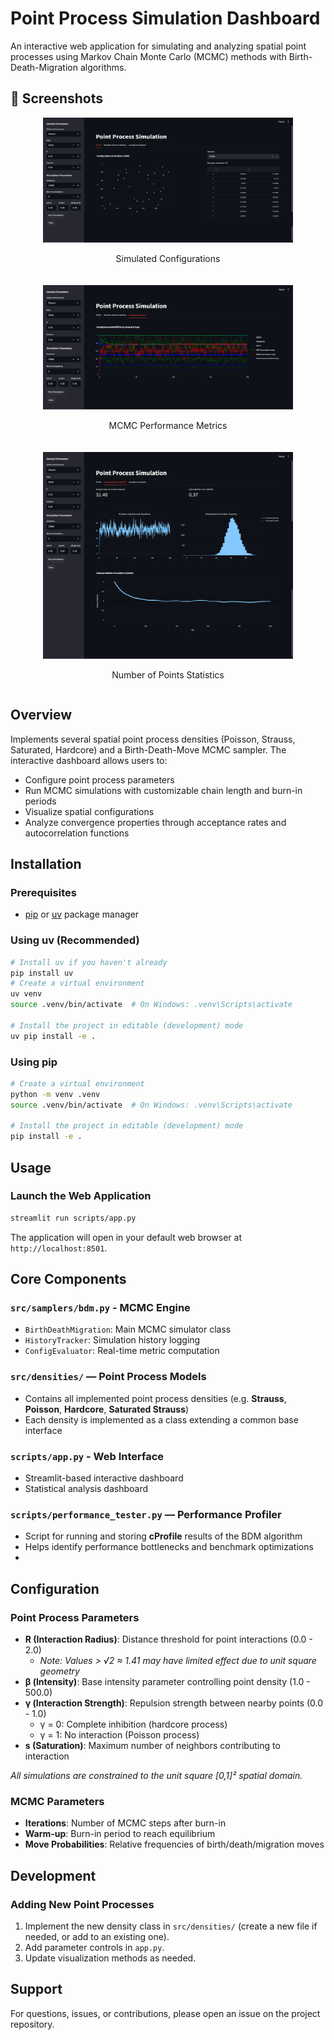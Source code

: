 # Point Process Simulation Dashboard

An interactive web application for simulating and analyzing spatial point processes using Markov Chain Monte Carlo (MCMC) methods with Birth-Death-Migration algorithms.

## 📸 Screenshots

<div style="display: flex; gap: 20px; flex-wrap: wrap; justify-content: center;">

  <div style="text-align: center;">
    <img src="assets/screenshots/simulated_configs.png" width="400" height="200">
    <p>Simulated Configurations</p>
  </div>

  <div style="text-align: center;">
    <img src="assets/screenshots/mcmc_stats.png" width="400">
    <p>MCMC Performance Metrics</p>
  </div>

  <div style="text-align: center;">
    <img src="assets/screenshots/num_of_points_stats.png" width="400">
    <p>Number of Points Statistics</p>
  </div>


</div>


## Overview

Implements several spatial point process densities (Poisson, Strauss, Saturated, Hardcore) and a Birth-Death-Move MCMC sampler. The interactive dashboard allows users to:

- Configure point process parameters
- Run MCMC simulations with customizable chain length and burn-in periods
- Visualize spatial configurations
- Analyze convergence properties through acceptance rates and autocorrelation functions

## Installation

### Prerequisites
- [pip](https://pip.pypa.io/) or [uv](https://github.com/astral-sh/uv) package manager

### Using uv (Recommended)

```bash
# Install uv if you haven't already
pip install uv
# Create a virtual environment
uv venv
source .venv/bin/activate  # On Windows: .venv\Scripts\activate

# Install the project in editable (development) mode
uv pip install -e .
```

### Using pip
```bash
# Create a virtual environment
python -m venv .venv
source .venv/bin/activate  # On Windows: .venv\Scripts\activate

# Install the project in editable (development) mode
pip install -e .
```

## Usage

### Launch the Web Application
```bash
streamlit run scripts/app.py
```
The application will open in your default web browser at `http://localhost:8501`.

## Core Components

### `src/samplers/bdm.py` - MCMC Engine
- `BirthDeathMigration`: Main MCMC simulator class
- `HistoryTracker`: Simulation history logging
- `ConfigEvaluator`: Real-time metric computation

### `src/densities/` — Point Process Models
- Contains all implemented point process densities (e.g. **Strauss**, **Poisson**, **Hardcore**, **Saturated Strauss**)
- Each density is implemented as a class extending a common base interface

### `scripts/app.py` - Web Interface
- Streamlit-based interactive dashboard
- Statistical analysis dashboard

### `scripts/performance_tester.py` — Performance Profiler
- Script for running and storing **cProfile** results of the BDM algorithm
- Helps identify performance bottlenecks and benchmark optimizations
- 
## Configuration

### Point Process Parameters
- **R (Interaction Radius)**: Distance threshold for point interactions (0.0 - 2.0)
  - *Note: Values > √2 ≈ 1.41 may have limited effect due to unit square geometry*
- **β (Intensity)**: Base intensity parameter controlling point density (1.0 - 500.0)  
- **γ (Interaction Strength)**: Repulsion strength between nearby points (0.0 - 1.0)
  - γ = 0: Complete inhibition (hardcore process)
  - γ = 1: No interaction (Poisson process)
- **s (Saturation)**: Maximum number of neighbors contributing to interaction


*All simulations are constrained to the unit square [0,1]² spatial domain.*

### MCMC Parameters
- **Iterations**: Number of MCMC steps after burn-in
- **Warm-up**: Burn-in period to reach equilibrium
- **Move Probabilities**: Relative frequencies of birth/death/migration moves

## Development

### Adding New Point Processes
1. Implement the new density class in `src/densities/` (create a new file if needed, or add to an existing one).
2. Add parameter controls in `app.py`.
3. Update visualization methods as needed.
## Support

For questions, issues, or contributions, please open an issue on the project repository.
